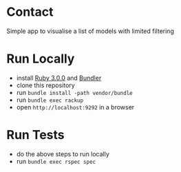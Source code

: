 # Contact

Simple app to visualise a list of models with limited filtering

# Run Locally

- install [Ruby 3.0.0](https://www.ruby-lang.org/en/downloads/) and [Bundler](https://bundler.io/) 
- clone this repository
- run `bundle install -path vendor/bundle`
- run `bundle exec rackup`
- open `http://localhost:9292` in a browser

# Run Tests

- do the above steps to run locally
- run `bundle exec rspec spec`
